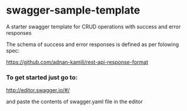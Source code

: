 # swagger-sample-template
A starter swagger template for CRUD operations with success and error responses

The schema of success and error responses is defined as per folowing spec:

https://github.com/adnan-kamili/rest-api-response-format

### To get started just go to:

http://editor.swagger.io/#/

and paste the contents of swagger.yaml file in the editor
